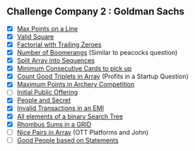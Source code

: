 ## Challenge Company 2 : Goldman Sachs
- [x] [Max Points on a Line](https://leetcode.com/problems/max-points-on-a-line/)
- [x] [Valid Square](https://leetcode.com/problems/valid-square/)
- [x] [Factorial with Trailing Zeroes](https://leetcode.com/problems/factorial-trailing-zeroes/)
- [x] [Number of Boomerangs](https://leetcode.com/problems/number-of-boomerangs/) (Similar to peacocks question)
- [x] [Split Array into Sequences](https://leetcode.com/problems/split-array-into-consecutive-subsequences/)
- [x] [Minimum Consecutive Cards to pick up](https://leetcode.com/problems/minimum-consecutive-cards-to-pick-up/)
- [x] [Count Good Triplets in Array](https://leetcode.com/problems/count-good-triplets-in-an-array/) (Profits in a Startup Question)
- [x] [Maximum Points in Archery Competition](https://leetcode.com/problems/maximum-points-in-an-archery-competition/)
- [ ] [Initial Public Offering](https://leetcode.com/problems/ipo/)
- [x] [People and Secret](https://leetcode.com/problems/number-of-people-aware-of-a-secret/)
- [x] [Invalid Transactions in an EMI](https://leetcode.com/problems/invalid-transactions/)
- [x] [All elements of a binary Search Tree](https://leetcode.com/problems/all-elements-in-two-binary-search-trees/)
- [x] [Rhombus Sums in a GRID](https://leetcode.com/problems/get-biggest-three-rhombus-sums-in-a-grid/)
- [ ] [Nice Pairs in Array](https://leetcode.com/problems/count-nice-pairs-in-an-array/) (OTT Platforms and John)
- [ ] [Good People based on Statements](https://leetcode.com/problems/maximum-good-people-based-on-statements/)
